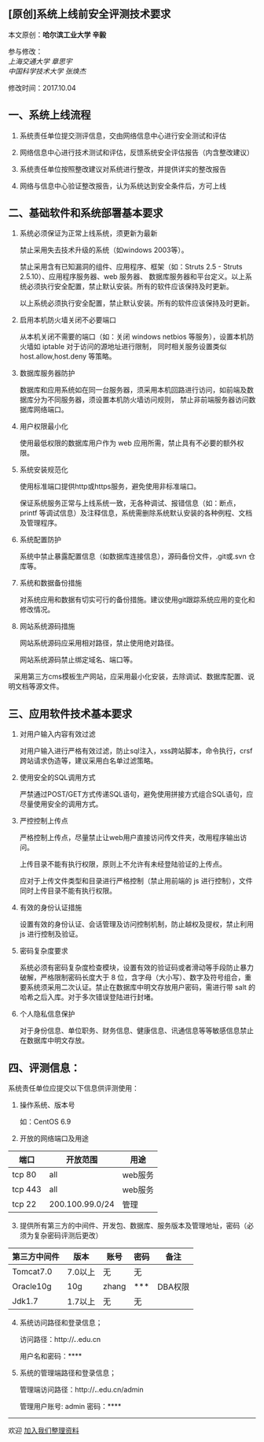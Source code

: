 ## [原创]系统上线前安全评测技术要求

本文原创：**哈尔滨工业大学 辛毅**

参与修改：    
*上海交通大学 章思宇*    
*中国科学技术大学 张焕杰*

修改时间：2017.10.04

## 一、系统上线流程

1. 系统责任单位提交测评信息，交由网络信息中心进行安全测试和评估

2. 网络信息中心进行技术测试和评估，反馈系统安全评估报告（内含整改建议）

3. 系统责任单位按照整改建议对系统进行整改，并提供详实的整改报告

4. 网络与信息中心验证整改报告，认为系统达到安全条件后，方可上线

## 二、基础软件和系统部署基本要求

1. 系统必须保证为正常上线系统，须更新为最新

    禁止采用失去技术升级的系统（如windows 2003等）。

    禁止采用含有已知漏洞的组件、应用程序、框架（如：Struts 2.5 - Struts 2.5.10）、应用程序服务器、web 服务器、
数据库服务器和平台定义。以上系统必须执行安全配置，禁止默认安装。所有的软件应该保持及时更新。

    以上系统必须执行安全配置，禁止默认安装。所有的软件应该保持及时更新。

2. 启用本机防火墙关闭不必要端口

    从本机关闭不需要的端口（如：关闭 windows netbios 等服务），设置本机防火墙如 iptable 对于访问的源地址进行限制，
同时相关服务设置类似 host.allow,host.deny 等策略。

3. 数据库服务器防护

    数据库和应用系统如在同一台服务器，须采用本机回路进行访问，如前端及数据库分为不同服务器，须设置本机防火墙访问规则，
禁止非前端服务器访问数据库网络端口。

4. 用户权限最小化

    使用最低权限的数据库用户作为 web 应用所需，禁止具有不必要的额外权限。

5. 系统安装规范化

    使用标准端口提供http或https服务，避免使用非标准端口。

    保证系统服务正常与上线系统一致，无各种调试、报错信息（如：断点，printf 等调试信息）及注释信息，系统需删除系统默认安装的各种例程、文档及管理程序。

6. 系统配置防护

    系统中禁止暴露配置信息（如数据库连接信息），源码备份文件，.git或.svn 仓库等。

7. 系统和数据备份措施

    对系统应用和数据有切实可行的备份措施。建议使用git跟踪系统应用的变化和修改情况。
    
8. 网站系统源码措施

    网站系统源码应采用相对路径，禁止使用绝对路径。
    
    网站系统源码禁止绑定域名、端口等。
    
    采用第三方cms模板生产网站，应采用最小化安装，去除调试、数据库配置、说明文档等源文件。
     

## 三、应用软件技术基本要求

1. 对用户输入内容有效过滤

    对用户输入进行严格有效过滤，防止sql注入，xss跨站脚本，命令执行，crsf 跨站请求伪造等，建议采用白名单过滤策略。

2. 使用安全的SQL调用方式

    严禁通过POST/GET方式传递SQL语句，避免使用拼接方式组合SQL语句，应尽量使用安全的调用方式。

3. 严控控制上传点

    严格控制上传点，尽量禁止让web用户直接访问传文件夹，改用程序输出访问。

    上传目录不能有执行权限，原则上不允许有未经登陆验证的上传点。

    应对于上传文件类型和目录进行严格控制（禁止用前端的 js 进行控制），文件同时上传目录不能有执行权限。

4. 有效的身份认证措施

   设置有效的身份认证、会话管理及访问控制机制，防止越权及提权，禁止利用 js 进行控制及验证。

5. 密码复杂度要求

    系统必须有密码复杂度检查模块，设置有效的验证码或者滑动等手段防止暴力破解，严格限制密码长度大于 8 位，含字母（大小写）、数字及符号组合，重要系统须采用二次认证。禁止在数据库中明文存放用户密码，需进行带 salt 的哈希之后入库。对于多次错误登陆进行封堵。

6. 个人隐私信息保护

    对于身份信息、单位职务、财务信息、健康信息、讯通信息等等敏感信息禁止在数据库中明文存放。


## 四、评测信息：

系统责任单位应提交以下信息供评测使用：

1. 操作系统、版本号

    如：CentOS 6.9

2. 开放的网络端口及用途

| 端口 | 开放范围 | 用途 |
| ------| ------ | ------ |
| tcp 80 | all | web服务 |
| tcp 443 | all | web服务 |
| tcp 22 | 200.100.99.0/24 | 管理 |

3. 提供所有第三方的中间件、开发包、数据库、服务版本及管理地址，密码（必须为复杂密码评测后更改）

| 第三方中间件 | 版本 | 账号 | 密码 | 备注 |
| -------------| ---- | ---- | ---- | ---- |
| Tomcat7.0 | 7.0以上 | 无 | 无 |
| Oracle10g | 10g | zhang | *** | DBA权限 |
| Jdk1.7 | 1.7以上 | 无 | 无 |

4. 系统访问路径和登录信息；

    访问路径：http://***.***.edu.cn

    用户名和密码：****

5. 系统的管理端路径和登录信息；

    管理端访问路径：http://**.**.edu.cn/admin

    管理用户账号: admin   密码：****

***
欢迎 [加入我们整理资料](https://github.com/bg6cq/ITTS)
